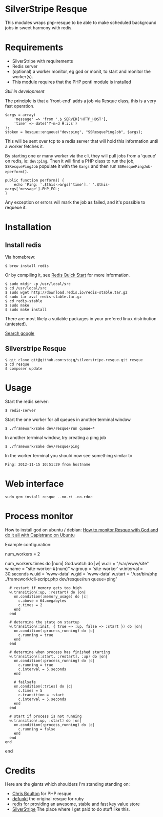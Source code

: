 # SilverStripe Resque

This modules wraps php-resque to be able to make scheduled background jobs in sweet harmony with redis.

# Requirements

- SilverStripe with requirements
- Redis server
- (optional) a worker monitor, eg god or monit, to start and monitor the worker(s).
- This module requires that the PHP pcntl module is installed

_Still in development_

The principle is that a 'front-end' adds a job via Resque class, this is a very fast operation.


	$args = array(
		'message' => 'from '.$_SERVER['HTTP_HOST'],
		'time' => date('Y-m-d H:i:s')
	);
	$token = Resque::enqueue("dev:ping", "SSResquePingJob", $args);

This will be sent over tcp to a redis server that will hold this information until a worker fetches it.

By starting one or many worker via the cli, they will pull jobs from a 'queue' on redis, ie: `dev:ping`. 
Then it will find a PHP class to run the job, `SSResquePingJob` populate it with the `$args` and then 
run `SSResquePingJob->perform()`.

	public function perform() {
		echo 'Ping: '.$this->args['time'].' '.$this->args['message'].PHP_EOL;
	}

Any exception or errors will mark the job as failed, and it's possible to requeue it.

# Installation

## Install redis

Via homebrew:

	$ brew install redis
	
Or by compiling it, see [Redis Quick Start](http://redis.io/topics/quickstart) for more information.

	$ sudo mkdir -p /usr/local/src
	$ cd /usr/local/src
	$ sudo wget http://download.redis.io/redis-stable.tar.gz
	$ sudo tar xvzf redis-stable.tar.gz
	$ cd redis-stable
	$ sudo make
	$ sudo make install
	
There are most likely a suitable packages in your prefered linux distribution (untested).

[Search google](https://www.google.co.nz/search?q=install+redis+apt+yum)

## Silverstripe Resque

	$ git clone git@github.com:stojg/silverstripe-resque.git resque
	$ cd resque
	$ composer update

# Usage

Start the redis server:

	$ redis-server
	
Start the one worker for all queues in another terminal window

	$ ./framework/sake dev/resque/run queue=*

In another terminal window, try creating a ping job

	$ ./framework/sake dev/resque/ping

In the worker terminal you should now see something similar to

	Ping: 2012-11-15 10:51:29 from hostname

# Web interface

	sudo gem install resque --no-ri -no-rdoc

# Process monitor

How to install god on ubuntu / debian: [How to monitor Resque with God and do it all with Capistrano on Ubuntu](https://gist.github.com/1275333)

Example configuration:

  num_workers = 2

  num_workers.times do |num|
    God.watch do |w|
      w.dir      = "/var/www/site"
      w.name     = "site-worker-#{num}"
      w.group    = 'site-worker'
      w.interval = 30.seconds
      w.uid = 'www-data'
      w.gid = 'www-data'
      w.start = "/usr/bin/php ./framework/cli-script.php dev/resque/run queue=ping"

      # restart if memory gets too high
      w.transition(:up, :restart) do |on|
        on.condition(:memory_usage) do |c|
          c.above = 64.megabytes
          c.times = 2
        end
      end

      # determine the state on startup
      w.transition(:init, { true => :up, false => :start }) do |on|
        on.condition(:process_running) do |c|
          c.running = true
        end
      end

      # determine when process has finished starting
      w.transition([:start, :restart], :up) do |on|
        on.condition(:process_running) do |c|
          c.running = true
          c.interval = 5.seconds
        end

        # failsafe
        on.condition(:tries) do |c|
          c.times = 5
          c.transition = :start
          c.interval = 5.seconds
        end
      end

      # start if process is not running
      w.transition(:up, :start) do |on|
        on.condition(:process_running) do |c|
          c.running = false
        end
      end
    end
  end

# Credits

Here are the giants which shoulders I'm standing standing on:

- [Chris Boulton](https://github.com/chrisboulton/php-resque) for PHP resque
- [defunkt](https://github.com/defunkt/resque/) the original resque for ruby
- [redis](http://redis.io/) for providing an awesome, stable and fast key value store
- [SilverStripe](http://www.silverstripe.org/) The place where I get paid to do stuff like this.
